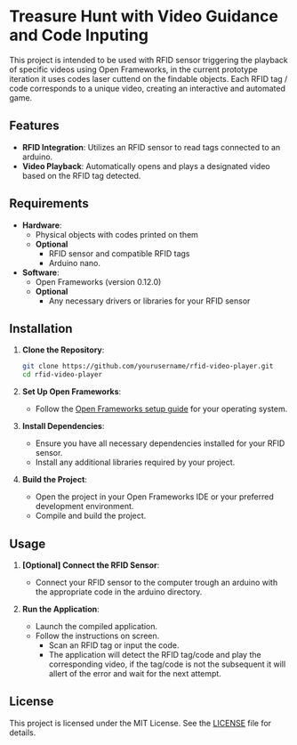 # Treasure Hunt with Video Guidance and Code Inputing

This project is intended to be used with RFID sensor triggering the playback of specific videos using Open Frameworks, in the current prototype iteration it uses codes laser cuttend on the findable objects. Each RFID tag / code corresponds to a unique video, creating an interactive and automated game.

## Features

- **RFID Integration**: Utilizes an RFID sensor to read tags connected to an arduino.
- **Video Playback**: Automatically opens and plays a designated video based on the RFID tag detected.

## Requirements

- **Hardware**:
  - Physical objects with codes printed on them
  - **Optional**
    - RFID sensor and compatible RFID tags
    - Arduino nano.
- **Software**:
  - Open Frameworks (version 0.12.0)
  - **Optional**
    - Any necessary drivers or libraries for your RFID sensor

## Installation

1. **Clone the Repository**:
    ```bash
    git clone https://github.com/yourusername/rfid-video-player.git
    cd rfid-video-player
    ```

2. **Set Up Open Frameworks**:
   - Follow the [Open Frameworks setup guide](https://openframeworks.cc/download/) for your operating system.

3. **Install Dependencies**:
   - Ensure you have all necessary dependencies installed for your RFID sensor.
   - Install any additional libraries required by your project.

4. **Build the Project**:
   - Open the project in your Open Frameworks IDE or your preferred development environment.
   - Compile and build the project.

## Usage

1. **[Optional] Connect the RFID Sensor**:
   - Connect your RFID sensor to the computer trough an arduino with the appropriate code in the arduino directory.

2. **Run the Application**:
   - Launch the compiled application.
   - Follow the instructions on screen.
     - Scan an RFID tag or input the code.
     - The application will detect the RFID tag/code and play the corresponding video, if the tag/code is not the subsequent it will allert of the error and wait for the next attempt.


## License

This project is licensed under the MIT License. See the [LICENSE](LICENSE) file for details.
